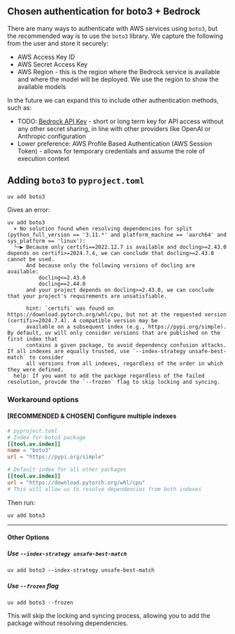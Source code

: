 
## Chosen authentication for boto3 + Bedrock
There are many ways to authenticate with AWS services using `boto3`, but the recommended way is to use the `boto3` library.
We capture the following from the user and store it securely:
- AWS Access Key ID
- AWS Secret Access Key
- AWS Region - this is the region where the Bedrock service is available and where the model will be deployed. We use the region to show the available models 

In the future we can expand this to include other authentication methods, such as:
- TODO: [Bedrock API Key](https://docs.aws.amazon.com/bedrock/latest/userguide/api-keys.html) - short or long term key for API access without any other secret sharing, in line with other providers like OpenAI or Anthropic configuration
- Lower preference: AWS Profile Based Authentication (AWS Session Token) - allows for temporary credentials and assume the role of execution context

## Adding `boto3` to `pyproject.toml`

```shell
uv add boto3 
```

Gives an error:
```text
uv add boto3
  × No solution found when resolving dependencies for split (python_full_version == '3.11.*' and platform_machine == 'aarch64' and sys_platform == 'linux'):
  ╰─▶ Because only certifi==2022.12.7 is available and docling>=2.43.0 depends on certifi>=2024.7.4, we can conclude that docling>=2.43.0 cannot be used.
      And because only the following versions of docling are available:
          docling<=2.43.0
          docling==2.44.0
      and your project depends on docling>=2.43.0, we can conclude that your project's requirements are unsatisfiable.

      hint: `certifi` was found on https://download.pytorch.org/whl/cpu, but not at the requested version (certifi>=2024.7.4). A compatible version may be
      available on a subsequent index (e.g., https://pypi.org/simple). By default, uv will only consider versions that are published on the first index that
      contains a given package, to avoid dependency confusion attacks. If all indexes are equally trusted, use `--index-strategy unsafe-best-match` to consider
      all versions from all indexes, regardless of the order in which they were defined.
  help: If you want to add the package regardless of the failed resolution, provide the `--frozen` flag to skip locking and syncing.
```

### Workaround options

#### [RECOMMENDED & CHOSEN] Configure multiple indexes
```toml
# pyproject.toml
# Index for boto3 package
[[tool.uv.index]]
name = "boto3"
url = "https://pypi.org/simple"

# Default index for all other packages
[[tool.uv.index]]
url = "https://download.pytorch.org/whl/cpu"
# This will allow uv to resolve dependencies from both indexes
```

Then run:
```shell
uv add boto3
```
---

#### Other Options


##### Use `--index-strategy unsafe-best-match`

```shell
uv add boto3 --index-strategy unsafe-best-match
```

##### Use `--frozen` flag
```shell
uv add boto3 --frozen
```
This will skip the locking and syncing process, allowing you to add the package without resolving dependencies.